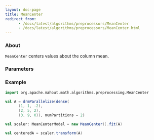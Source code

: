 ```yaml
---
layout: doc-page
title: MeanCenter
redirect_from:
      - /docs/latest/algorithms/preprocessors/MeanCenter
      - /docs/latest/algorithms/preprocessors/MeanCenter.html
---
```


### About

`MeanCenter` centers values about the column mean. 

### Parameters

### Example

```scala
import org.apache.mahout.math.algorithms.preprocessing.MeanCenter

val A = drmParallelize(dense(
      (1, 1, -2),
      (2, 5, 2),
      (3, 9, 0)), numPartitions = 2)

val scaler: MeanCenterModel = new MeanCenter().fit(A)

val centeredA = scaler.transform(A)
```



